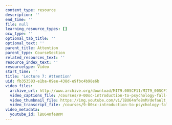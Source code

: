 ```yaml
---
content_type: resource
description: ''
end_time: ''
file: null
learning_resource_types: []
ocw_type: ''
optional_tab_title: ''
optional_text: ''
parent_title: Attention
parent_type: CourseSection
related_resources_text: ''
resource_index_text: ''
resourcetype: Video
start_time: ''
title: 'Lecture 7: Attention'
uid: fb353583-e1ba-09ee-438d-e9fbc4b98e6b
video_files:
  archive_url: http://www.archive.org/download/MIT9.00SCF11/MIT9_00SCF11_lec07_300k.mp4
  video_captions_file: /courses/9-00sc-introduction-to-psychology-fall-2011/bce5fb30699653c2b6fad186bd81e6da_lBU64nfe8nM.vtt
  video_thumbnail_file: https://img.youtube.com/vi/lBU64nfe8nM/default.jpg
  video_transcript_file: /courses/9-00sc-introduction-to-psychology-fall-2011/64cf72efe0380d796ff515109c0d91cd_lBU64nfe8nM.pdf
video_metadata:
  youtube_id: lBU64nfe8nM
---
```

